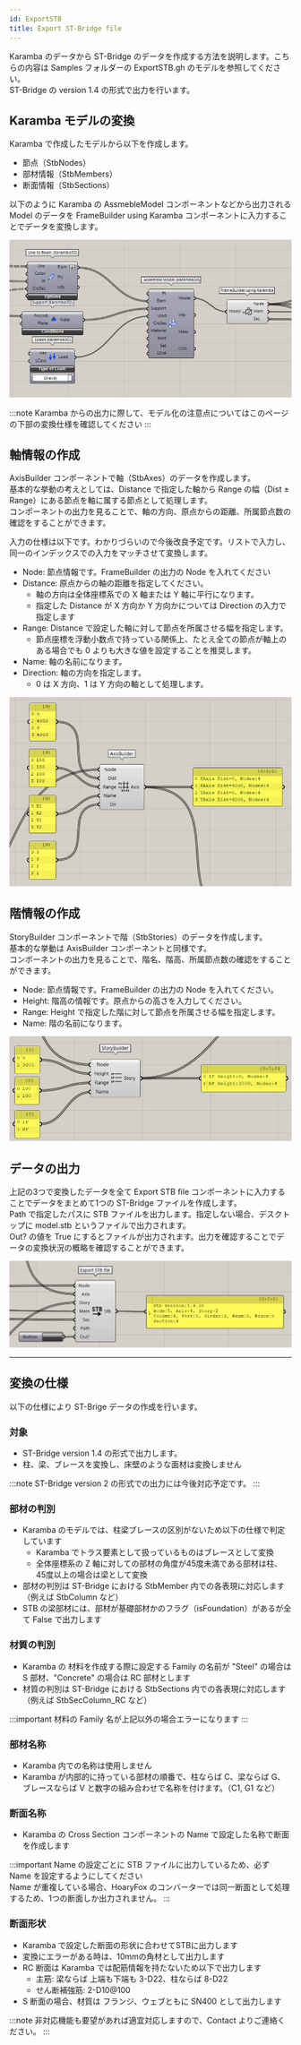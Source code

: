 ```yaml
---
id: ExportSTB
title: Export ST-Bridge file
---
```


Karamba のデータから ST-Bridge のデータを作成する方法を説明します。こちらの内容は Samples フォルダーの ExportSTB.gh のモデルを参照してください。  
ST-Bridge の version 1.4 の形式で出力を行います。

## Karamba モデルの変換

Karamba で作成したモデルから以下を作成します。
- 節点（StbNodes）
- 部材情報（StbMembers）
- 断面情報（StbSections）

以下のように Karamba の AssmebleModel コンポーネントなどから出力される Model のデータを FrameBuilder using Karamba コンポーネントに入力することでデータを変換します。

![](../../images/exportstb/framebuilder.png)

:::note
Karamba からの出力に際して、モデル化の注意点についてはこのページの下部の変換仕様を確認してください
:::

## 軸情報の作成

AxisBuilder コンポーネントで軸（StbAxes）のデータを作成します。  
基本的な挙動の考えとしては、Distance で指定した軸から Range の幅（Dist ± Range）にある節点を軸に属する節点として処理します。  
コンポーネントの出力を見ることで、軸の方向、原点からの距離、所属節点数の確認をすることができます。

入力の仕様は以下です。わかりづらいので今後改良予定です。リストで入力し、同一のインデックスでの入力をマッチさせて変換します。
- Node: 節点情報です。FrameBuilder の出力の Node を入れてください
- Distance: 原点からの軸の距離を指定してください。
  - 軸の方向は全体座標系での X 軸または Y 軸に平行になります。
  - 指定した Distance が X 方向か Y 方向かについては Direction の入力で指定します
- Range: Distance で設定した軸に対して節点を所属させる幅を指定します。
  - 節点座標を浮動小数点で持っている関係上、たとえ全ての節点が軸上のある場合でも 0 よりも大きな値を設定することを推奨します。
- Name: 軸の名前になります。
- Direction: 軸の方向を指定します。
  - 0 は X 方向、1 は Y 方向の軸として処理します。

![](../../images/exportstb/AxisBuilder.png)

## 階情報の作成

StoryBuilder コンポーネントで階（StbStories）のデータを作成します。  
基本的な挙動は AxisBuilder コンポーネントと同様です。  
コンポーネントの出力を見ることで、階名、階高、所属節点数の確認をすることができます。

- Node: 節点情報です。FrameBuilder の出力の Node を入れてください。
- Height: 階高の情報です。原点からの高さを入力してください。
- Range: Height で指定した階に対して節点を所属させる幅を指定します。
- Name: 階の名前になります。

![](../../images/exportstb/StoryBuilder.png)

## データの出力

上記の3つで変換したデータを全て Export STB file コンポーネントに入力することでデータをまとめて1つの ST-Bridge ファイルを作成します。  
Path で指定したパスに STB ファイルを出力します。指定しない場合、デスクトップに model.stb というファイルで出力されます。  
Out? の値を True にするとファイルが出力されます。出力を確認することでデータの変換状況の概略を確認することができます。

![](../../images/exportstb/export.png)

---

## 変換の仕様

以下の仕様により ST-Brige データの作成を行います。

### 対象

- ST-Bridge version 1.4 の形式で出力します。
- 柱、梁、ブレースを変換し、床壁のような面材は変換しません

:::note
ST-Bridge version 2 の形式での出力には今後対応予定です。
:::

### 部材の判別

- Karamba のモデルでは、柱梁ブレースの区別がないため以下の仕様で判定しています
  - Karamba でトラス要素として扱っているものはブレースとして変換
  - 全体座標系の Z 軸に対しての部材の角度が45度未満である部材は柱、45度以上の場合は梁として変換
- 部材の判別は ST-Bridge における StbMember 内での各表現に対応します（例えば StbColumn など）
- STB の梁部材には、部材が基礎部材かのフラグ（isFoundation）があるが全て False で出力します

### 材質の判別

- Karamba の 材料を作成する際に設定する Family の名前が "Steel" の場合は S 部材、"Concrete" の場合は RC 部材とします
- 材質の判別は ST-Bridge における StbSections 内での各表現に対応します（例えば StbSecColumn_RC など）

:::important
材料の Family 名が上記以外の場合エラーになります
:::

### 部材名称

- Karamba 内での名称は使用しません
- Karamba が内部的に持っている部材の順番で、柱ならば C、梁ならば G、ブレースならば V と数字の組み合わせで名称を付けます。（C1, G1 など）

### 断面名称

- Karamba の Cross Section コンポーネントの Name で設定した名称で断面を作成します

:::important
Name の設定ごとに STB ファイルに出力しているため、必ず Name を設定するようにしてください  
Name が重複している場合、HoaryFox のコンバーターでは同一断面として処理するため、1つの断面しか出力されません。
:::

### 断面形状

- Karamba で設定した断面の形状に合わせてSTBに出力します
- 変換にエラーがある時は、10mmの角材として出力します
- RC 断面は Karamba では配筋情報を持たないため以下で出力します
  - 主筋: 梁ならば 上端も下端も 3-D22、柱ならば 8-D22
  - せん断補強筋: 2-D10@100
- S 断面の場合、材質は フランジ、ウェブともに SN400 として出力します

:::note
非対応機能も要望があれば適宜対応しますので、Contact よりご連絡ください。
:::